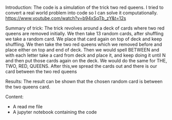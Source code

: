 Introduction:
The code is a simulation of the trick two red queens. I tried to convert a real world problem into code so I can solve it computationally.
https://www.youtube.com/watch?v=b94xSqTb_zY&t=12s

Summary of trick:
The trick revolves around a deck of cards where two red queens are removed initially. We then take 13 random cards, after shuffling we take a random card. We place that card again on top of deck and keep shuffling. We then take the two red queens which we removed before and place either on top and end of deck. 
Then we would spell BETWEEN and with each letter take a card from deck and place it, and keep doing it until N and then put those cards again on the deck.
We would do the same for THE, TWO, RED, QUEENS.
After this,we spread the cards out and there is our card between the two red queens

Results:
The result can be shown that the chosen random card is between the two queens card.

Content:
- A read me file
- A jupyter notebook containing the code 

